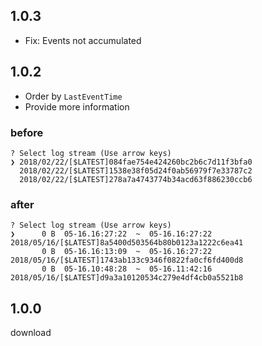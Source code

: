 ## 1.0.3

- Fix: Events not accumulated

## 1.0.2

- Order by `LastEventTime`
- Provide more information

### before

```
? Select log stream (Use arrow keys)
❯ 2018/02/22/[$LATEST]084fae754e424260bc2b6c7d11f3bfa0
  2018/02/22/[$LATEST]1538e38f05d24f0ab56979f7e33787c2
  2018/02/22/[$LATEST]278a7a4743774b34acd63f886230ccb6
```

### after

```
? Select log stream (Use arrow keys)
❯      0 B  05-16.16:27:22  ~  05-16.16:27:22  2018/05/16/[$LATEST]8a5400d503564b80b0123a1222c6ea41
       0 B  05-16.16:13:09  ~  05-16.16:27:22  2018/05/16/[$LATEST]1743ab133c9346f0822fa0cf6fd400d8
       0 B  05-16.10:48:28  ~  05-16.11:42:16  2018/05/16/[$LATEST]d9a3a10120534c279e4df4cb0a5521b8
```

## 1.0.0

download

